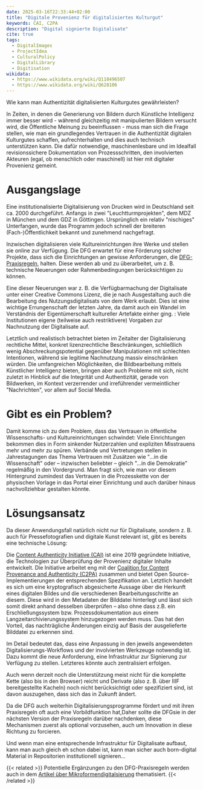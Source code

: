 ```yaml
---
date: 2025-03-16T22:33:44+02:00
title: "Digitale Provenienz für digitalisiertes Kulturgut"
keywords: CAI, C2PA
description: "Digital signierte Digitalisate"
cite: true
tags:
  - DigitalImages
  - ProjectIdea
  - CulturalPolicy
  - DigitalLibrary
  - Digitisation
wikidata:
  - https://www.wikidata.org/wiki/Q118496507
  - https://www.wikidata.org/wiki/Q628106
---
```


Wie kann man Authentizität digitalisierten Kulturgutes gewährleisten?
<!--more-->

In Zeiten, in denen die Generierung von Bildern durch Künstliche Intelligenz immer besser wird - während gleichzeitig mit manipulierten Bildern versucht wird, die Öffentliche Meinung zu beeinflussen - muss man sich die Frage stellen, wie man ein grundlegendes Vertrauen in die Authentizität digitalen Kulturgutes schaffen, aufrechterhalten und dies auch technisch unterstützen  kann.
Die dafür notwendige, maschinenlesbare und im Idealfall revisionssichere Dokumentation von Prozessschritten, den involvierten Akteuren (egal, ob menschlich oder maschinell) ist hier mit digitaler Provenienz gemeint.

# Ausgangslage
Eine institutionalisierte Digitalisierung von Drucken wird in Deutschland seit ca. 2000 durchgeführt. Anfangs in zwei "Leuchtturmprojekten", dem MDZ in München und dem GDZ in Göttingen. Ursprünglich ein relativ "nischiges" Unterfangen, wurde das Programm jedoch schnell der breiteren (Fach-)Öffentlichkeit bekannt und zunehmend nachgefragt.

Inzwischen digitalisieren viele Kultureinrichtungen ihre Werke und stellen sie online zur Verfügung. Die DFG erwartet für eine Förderung solcher Projekte, dass sich die Einrichtungen an gewisse Anforderungen, die [DFG-Praxisregeln](https://zenodo.org/records/7435724), halten. Diese werden ab und zu überarbeitet, um z. B. technische Neuerungen oder Rahmenbedingungen berücksichtigen zu können.

Eine dieser Neuerungen war z. B. die Verfügbarmachung der Digitalisate unter einer Creative Commons Lizenz, die je nach Ausgestaltung auch die Bearbeitung des Nutzungsdigitalisats von dem Werk erlaubt. Dies ist eine wichtige Errungenschaft der letzten Jahre, da damit auch ein Wandel im Verständnis der Eigentümerschaft kultureller Artefakte einher ging. : Viele Institutionen eigene (teilweise auch restriktivere) Vorgaben zur Nachnutzung der Digitalisate auf.

Letztlich und realistisch betrachtet bieten im Zeitalter der Digitalisierung rechtliche Mittel, konkret lizenzrechtliche Beschränkungen, schließlich wenig Abschreckungspotential gegenüber Manipulationen mit schlechten Intentionen, während sie legitime Nachnutzung massiv einschränken würden.
Die umfangreichen Möglichkeiten, die Bildbearbeitung mittels Künstlicher Intelligenz bieten, bringen aber auch Probleme mit sich, nicht zuletzt in Hinblick auf die Integrität und Authentizität, gerade von Bildwerken, im Kontext verzerrender und irreführender vermeintlicher "Nachrichten", vor allem auf Social Media.

# Gibt es ein Problem?
Damit komme ich zu dem Problem, dass das Vertrauen in öffentliche Wissenschafts- und Kultureinrichtungen schwindet: Viele Einrichtungen bekommen dies in Form sinkender Nutzerzahlen und  expliziten Misstrauens mehr und mehr zu spüren. Verbände und Vertretungen stellen in Jahrestagungen das Thema Vertrauen mit Zusätzen wie "...in die Wissenschaft" oder – inzwischen beliebter –  gleich "...in die Demokratie" regelmäßig in den Vordergrund.
Man fragt sich, wie man vor diesem Hintergrund zumindest das Vertrauen in die Prozesskette von der physischen Vorlage in das Portal einer Einrichtung und auch darüber hinaus nachvollziehbar gestalten könnte.

# Lösungsansatz
Da dieser Anwendungsfall natürlich nicht nur für Digitalisate, sondern z. B. auch für Pressefotografien und digitale Kunst relevant ist, gibt es bereits eine technische Lösung:

Die [Content Authenticity Initiative (CAI)](https://contentauthenticity.org/) ist eine 2019 gegründete Initiative, die Technologien zur Überprüfung der Provenienz digitaler Inhalte entwickelt. Die Initiative arbeitet eng mit der [Coalition for Content Provenance and Authenticity (C2PA)](https://c2pa.org/) zusammen und bietet Open Source-Implementierungen der entsprechenden Spezifikation an. Letztlich handelt es sich um eine kryptografisch abgesicherte Aussage über die Herkunft eines digitalen Bildes und die verschiedenen Bearbeitungsschritte an diesem. Diese wird in den Metadaten der Bilddatei hinterlegt und lässt sich somit direkt anhand desselben überprüfen – also ohne dass z.B. ein Erschließungssystem bzw. Prozessdokumentation aus einem Langzeitarchivierungssystem hinzugezogen werden muss. Das hat den Vorteil, das nachträgliche Änderungen einzig auf Basis der ausgelieferte Bilddatei zu erkennen sind.

Im Detail bedeutet das, dass eine Anpassung in den jeweils angewendeten Digitalisierungs-Workflows und der involvierten Werkzeuge notwendig ist. Dazu kommt die neue Anforderung, eine Infrastruktur zur Signierung zur Verfügung zu stellen.  Letzteres könnte auch zentralisiert erfolgen.

Auch wenn derzeit noch die Unterstützung meist nicht für die komplette Kette (also bis in den Browser) reicht und Derivate (also z. B. über IIIF bereitgestellte Kacheln) noch nicht berücksichtigt oder spezifiziert sind, ist davon auszugehen, dass sich das in Zukunft ändert.

Da die DFG auch weiterhin Digitalisierungsprogramme fördert und mit ihren Praxisregeln oft auch eine Vorbildfunktion hat,Daher sollte die DFGsie in der nächsten Version der Praxisregeln darüber nachdenken, diese Mechanismen zuerst als optional vorzusehen, auch um Innovation in diese Richtung zu forcieren.

Und wenn man eine entsprechende Infrastruktur für Digitalisate aufbaut, kann man auch gleich eh schon dabei ist, kann man sicher auch born-digital Material in Repositorien institutionell signieren...  

{{< related >}}
Potentielle Ergänzungen zu den DFG-Praxisregeln werden auch in dem  [Artikel über Mikroformendigitalsierung](/post/stop-microfilm-digitisation) thematisiert.
{{< /related >}}
